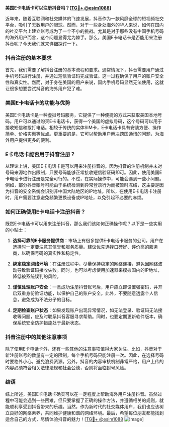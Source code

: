 **美国E卡电话卡可以注册抖音吗？[[TG💪+ @esim1088](https://t.me/s/esim1088)]**

近年来，随着互联网和社交媒体的飞速发展，抖音作为一款风靡全球的短视频社交平台，吸引了无数用户的眼球。然而，对于一些身处海外的华人来说，如何在国内的社交平台上建立账号成为了一个不小的挑战。尤其是对于那些没有中国手机号码的海外用户而言，这个问题显得尤为棘手。那么，美国E卡电话卡是否能用来注册抖音呢？今天我们就来详细探讨一下。

### 抖音注册的基本要求

首先，我们需要了解抖音注册的基本流程和要求。通常情况下，抖音需要用户通过手机号码进行注册，并通过短信验证码完成验证。这一过程确保了用户的账户安全性和真实性。然而，对于身在美国的用户来说，国内手机号码显然无法使用，这就让很多想要尝试抖音的海外用户犯了难。

### 美国E卡电话卡的功能与优势

美国E卡电话卡是一种虚拟号码服务，它提供了一种便捷的方式来获取美国本地号码。用户可以通过购买E卡电话卡，获得一个美国的虚拟号码，这个号码可以用于接收短信和拨打电话。相较于传统的实体SIM卡，E卡电话卡具有安装方便、操作简单、价格实惠等优点。更重要的是，它可以帮助用户解决跨国通讯的问题，为海外用户提供更多的便利。

### E卡电话卡能否用于抖音注册？

从理论上讲，美国E卡电话卡是可以用来注册抖音的。因为抖音的注册机制并未对号码来源地作出限制，只要号码能够正常接收短信验证码即可。因此，使用美国E卡电话卡进行注册是完全可行的。不过，在实际操作中，可能会遇到一些小问题。例如，部分抖音账号可能由于系统检测到异常登录行为而被暂时冻结，这主要是因为抖音的安全系统会识别非中国大陆地区的IP地址。所以，在使用E卡电话卡注册时，用户需要注意避免频繁更换设备或IP地址，以免引起不必要的麻烦。

### 如何正确使用E卡电话卡注册抖音？

既然E卡电话卡可以用来注册抖音，那么我们该如何正确操作呢？以下是一些实用的小贴士：

1. **选择可靠的E卡服务提供商**：市场上有很多提供E卡电话卡服务的公司，用户在选择时一定要注意其信誉和服务质量。建议优先选择口碑好、评价高的服务商，以确保号码的真实性和稳定性。

2. **绑定稳定网络环境**：在注册过程中，尽量保持稳定的网络连接，避免因网络波动导致验证码接收失败。同时，也可以考虑使用加速器来模拟国内的IP地址，降低被系统误判的风险。

3. **谨慎处理账户安全**：一旦成功注册抖音账号后，用户应立即设置强密码，并开启双重身份验证功能，以保护自己的账户安全。此外，不要随意透露个人信息，避免成为不法分子的目标。

4. **定期检查账户状态**：如果发现账户出现异常情况，如无法登录、验证码无法接收等问题，应及时联系抖音客服寻求帮助。同时，也要定期更新软件版本，确保系统安全防护措施处于最新状态。

### 抖音注册中的其他注意事项

除了使用E卡电话卡外，还有一些其他的注意事项值得大家关注。比如，抖音对于新注册账号的数量有一定的限制，每个手机号码只能注册一次。因此，在选择号码时要格外小心，避免浪费资源。另外，抖音的内容审核机制非常严格，用户上传的内容必须符合相关法律法规和社会公德，否则将面临封号风险。

### 结语

综上所述，美国E卡电话卡确实可以在一定程度上帮助海外用户注册抖音。虽然过程中可能会遇到一些困难，但只要掌握了正确的操作方法，并遵循相关的规则，就能顺利享受到抖音带来的乐趣。当然，作为新时代的社交媒体用户，我们也应该树立良好的网络素养，共同维护健康和谐的网络环境。最后，希望每位朋友都能找到适合自己的方式，尽情体验抖音的魅力！[[TG💪+ @esim1088](https://t.me/s/esim1088) ![Image](https://i.postimg.cc/4NQfJmqS/Snipaste-2025-05-13-00-14-12.png)]
